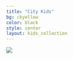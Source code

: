 ```yaml
---
title: "City Kids"
bg: ckyellow
color: black
style: center
layout: kids_collection
---
```


<img class="responsive-img" src="{{ 'img/citykids/City_Kids_banner_Tiny.png' | relative_url }}">




